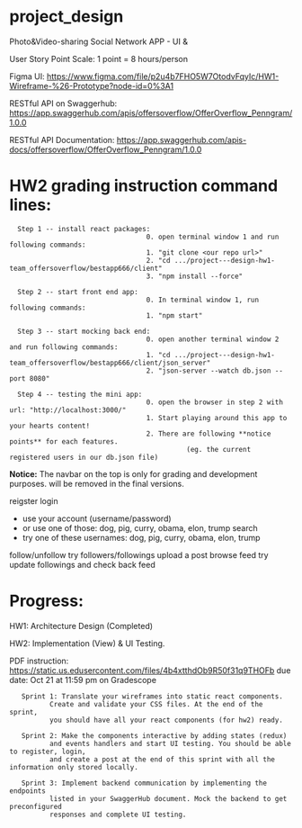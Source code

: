 # project_design
Photo&amp;Video-sharing Social Network APP -  UI &amp; 

User Story Point Scale: 1 point = 8 hours/person

Figma UI: https://www.figma.com/file/p2u4b7FHO5W7OtodvFqyIc/HW1-Wireframe-%26-Prototype?node-id=0%3A1

RESTful API on Swaggerhub: https://app.swaggerhub.com/apis/offersoverflow/OfferOverflow_Penngram/1.0.0

RESTful API Documentation: https://app.swaggerhub.com/apis-docs/offersoverflow/OfferOverflow_Penngram/1.0.0

# HW2 grading instruction command lines:

      Step 1 -- install react packages: 
                                      0. open terminal window 1 and run following commands:
                                      1. "git clone <our repo url>"
                                      2. "cd .../project---design-hw1-team_offersoverflow/bestapp666/client" 
                                      3. "npm install --force"
                                       
      Step 2 -- start front end app:  
                                      0. In terminal window 1, run following commands:
                                      1. "npm start"
                                      
      Step 3 -- start mocking back end:  
                                      0. open another terminal window 2 and run following commands:
                                      1. "cd .../project---design-hw1-team_offersoverflow/bestapp666/client/json_server" 
                                      2. "json-server --watch db.json --port 8080"
                               
      Step 4 -- testing the mini app:  
                                      0. open the browser in step 2 with url: "http://localhost:3000/"
                                      1. Start playing around this app to your hearts content! 
                                      2. There are following **notice points** for each features.
                                                (eg. the current registered users in our db.json file)

**Notice:** The navbar on the top is only for grading and development purposes. will be removed in the final versions.

reigster
login
- use your account (username/password)
- or use one of those: dog, pig, curry, obama, elon, trump
search
- try one of these usernames: dog, pig, curry, obama, elon, trump

follow/unfollow
try followers/followings
upload a post
browse feed
try update followings and check back feed

# Progress:
HW1: Architecture Design (Completed)

HW2: Implementation (View) & UI Testing. 

PDF instruction: https://static.us.edusercontent.com/files/4b4xtthdOb9R50f31q9THOFb
due date: Oct 21 at 11:59 pm on Gradescope
       
       Sprint 1: Translate your wireframes into static react components. 
              Create and validate your CSS files. At the end of the sprint, 
              you should have all your react components (for hw2) ready.

       Sprint 2: Make the components interactive by adding states (redux) 
              and events handlers and start UI testing. You should be able to register, login, 
              and create a post at the end of this sprint with all the information only stored locally.

       Sprint 3: Implement backend communication by implementing the endpoints
              listed in your SwaggerHub document. Mock the backend to get preconfigured 
              responses and complete UI testing.

